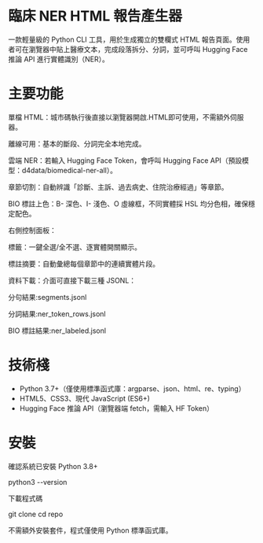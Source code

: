 # 臨床 NER HTML 報告產生器
一款輕量級的 Python CLI 工具，用於生成獨立的雙欄式 HTML 報告頁面。使用者可在瀏覽器中貼上醫療文本，完成段落拆分、分詞，並可呼叫 Hugging Face 推論 API 進行實體識別（NER）。
# 主要功能
單檔 HTML：城市碼執行後直接以瀏覽器開啟.HTML即可使用，不需額外伺服器。

離線可用：基本的斷段、分詞完全本地完成。

雲端 NER：若輸入 Hugging Face Token，會呼叫 Hugging Face API（預設模型：d4data/biomedical-ner-all）。

章節切割：自動辨識「診斷、主訴、過去病史、住院治療經過」等章節。

BIO 標註上色：B- 深色、I- 淺色、O 虛線框，不同實體採 HSL 均分色相，確保穩定配色。

右側控制面板：

標籤：一鍵全選/全不選、逐實體開關顯示。

標註摘要：自動彙總每個章節中的連續實體片段。

資料下載：介面可直接下載三種 JSONL：

分句結果:segments.jsonl

分詞結果:ner_token_rows.jsonl

BIO 標註結果:ner_labeled.jsonl
# 技術棧
- Python 3.7+（僅使用標準函式庫：argparse、json、html、re、typing）
- HTML5、CSS3、現代 JavaScript (ES6+)
- Hugging Face 推論 API（瀏覽器端 fetch，需輸入 HF Token）

# 安裝

確認系統已安裝 Python 3.8+

python3 --version

下載程式碼

git clone 
cd repo

不需額外安裝套件，程式僅使用 Python 標準函式庫。

